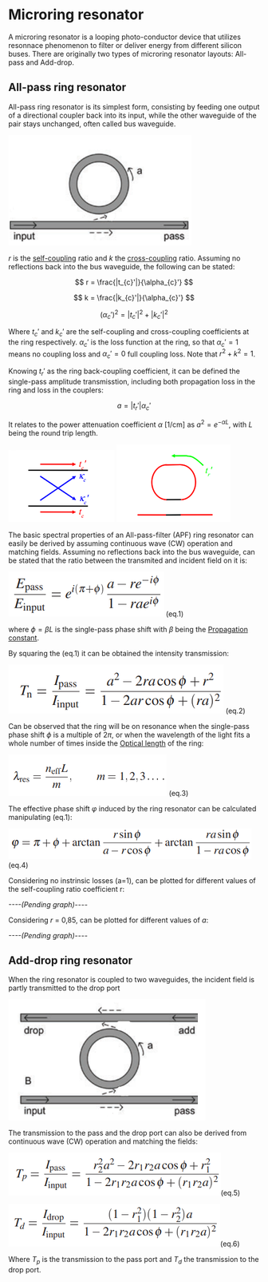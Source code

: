 # Microring resonator

A microring resonator is a looping photo-conductor device that utilizes resonnace phenomenon to filter or deliver energy from different silicon buses. There are originally two types of microring resonator layouts: All-pass and Add-drop.

## All-pass ring resonator 
All-pass ring resonator is its simplest form, consisting by feeding one output of a directional coupler back into its input, while the other waveguide of the pair stays unchanged, often called bus waveguide.

![All Pass Scheme](Media/All-Pass-Scheme.png)

$r$ is the [self-coupling](https://opg.optica.org/oe/fulltext.cfm?uri=oe-17-21-18971&id=186494#e03) ratio and $k$ the [cross-coupling](https://opg.optica.org/oe/fulltext.cfm?uri=oe-17-21-18971&id=186494#e03) ratio.
Assuming no reflections back into the bus waveguide, the following can be stated:

$$ r = \frac{|t_{c}'|}{\alpha_{c}'} $$  

$$ k = \frac{|k_{c}'|}{\alpha_{c}'} $$

$$ (\alpha_{c}')^2 = |t_{c}'|^2 + |k_{c}'|^2 $$ 

Where $t_{c}'$ and $k_{c}'$ are the self-coupling and cross-coupling coefficients at the ring respectively. $\alpha_{c}'$ is the loss function at the ring, so that $\alpha_{c}' = 1$ means no coupling loss and $\alpha_{c}' = 0$ full coupling loss. Note that $r^2 + k^2 = 1$.

Knowing $t_{r}'$ as the ring back-coupling coefficient, it can be defined the single-pass amplitude transmisstion, including both propagation loss in the ring and loss in the couplers:

$$ a = |t_{r}'|\alpha_{c}' $$  

It relates to the power attenuation coefficient $\alpha$ [1/cm] as $a^{2} = e^{-\alpha L}$, with $L$ being the round trip length.

![DC Transmission Coefficients](Media/DCTransmissionCoefs.png) ![RR Transmission Coefficients](Media/RRTransmissionCoefs.png)

The basic spectral properties of an All-pass-filter (APF) ring resonator can easily be derived by assuming continuous wave (CW) operation and matching fields. Assuming no reflections back into the bus waveguide, can be stated that the ratio between the transmited and incident field on it is:

![Transmited Field Ratio](Media/TransmitedFieldRatio.png) (eq.1)

where $\phi = \beta L$ is the single-pass phase shift with $\beta$ being the [Propagation constant](https://www.rp-photonics.com/propagation_constant.html).

By squaring the (eq.1) it can be obtained the intensity transmission:

![Transmission Ratio](Media/TransmissionRatio.png) (eq.2)

Can be observed that the ring will be on resonance when the single-pass phase shift $\phi$ is a multiple of 2$\pi$, or when the wavelength of the light fits a whole number of times inside the [Optical length](https://www.microscopyu.com/tutorials/specimen-optical-path-length-variations) of the ring:

![Transmission Ratio](Media/WavelengthFit.png) (eq.3)

The effective phase shift $\varphi$ induced by the ring resonator can be calculated manipulating (eq.1):

![Transmission Ratio](Media/PhaseShift.png) (eq.4)

Considering no instrinsic losses (a=1), can be plotted for different values of the self-coupling ratio coefficient r:

<em>----(Pending graph)----</em>

Considering $r$ = 0,85, can be plotted for different values of $a$:

<em>----(Pending graph)----</em>


## Add-drop ring resonator

When the ring resonator is coupled to two waveguides, the incident field is partly transmitted to the drop port

![Add drop Scheme](Media/Add-drop-Scheme.png)

The transmission to the pass and the drop port can also be derived from continuous wave (CW) operation and matching the fields:

![Transmission Pass on Add-drop](Media/TransmissionPass.png)(eq.5)

![Transmission Drop on Add-drop](Media/TransmissionDrop.png)(eq.6)

Where $T_{p}$ is the transmission to the pass port and $T_{d}$ the transmission to the drop port.